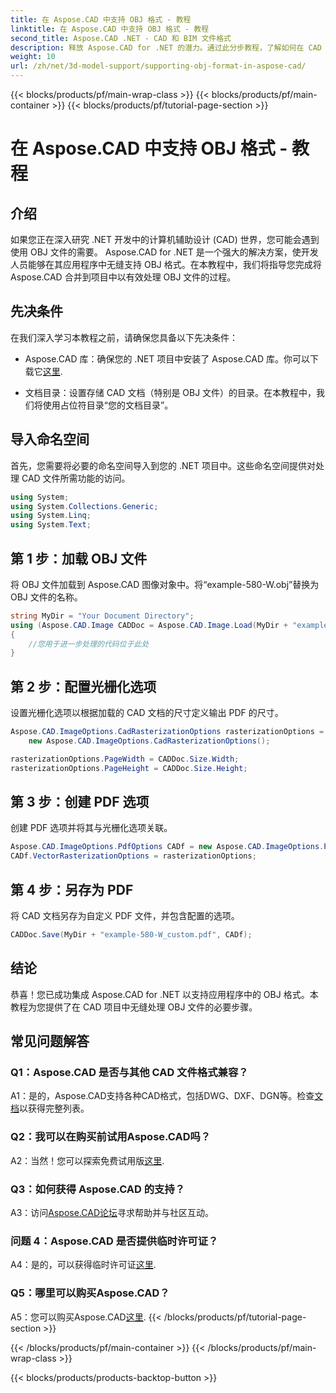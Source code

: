 ```yaml
---
title: 在 Aspose.CAD 中支持 OBJ 格式 - 教程
linktitle: 在 Aspose.CAD 中支持 OBJ 格式 - 教程
second_title: Aspose.CAD .NET - CAD 和 BIM 文件格式
description: 释放 Aspose.CAD for .NET 的潜力。通过此分步教程，了解如何在 CAD 应用程序中无缝支持 OBJ 格式。
weight: 10
url: /zh/net/3d-model-support/supporting-obj-format-in-aspose-cad/
---
```


{{< blocks/products/pf/main-wrap-class >}}
{{< blocks/products/pf/main-container >}}
{{< blocks/products/pf/tutorial-page-section >}}

# 在 Aspose.CAD 中支持 OBJ 格式 - 教程

## 介绍

如果您正在深入研究 .NET 开发中的计算机辅助设计 (CAD) 世界，您可能会遇到使用 OBJ 文件的需要。 Aspose.CAD for .NET 是一个强大的解决方案，使开发人员能够在其应用程序中无缝支持 OBJ 格式。在本教程中，我们将指导您完成将 Aspose.CAD 合并到项目中以有效处理 OBJ 文件的过程。

## 先决条件

在我们深入学习本教程之前，请确保您具备以下先决条件：

-  Aspose.CAD 库：确保您的 .NET 项目中安装了 Aspose.CAD 库。你可以下载它[这里](https://releases.aspose.com/cad/net/).

- 文档目录：设置存储 CAD 文档（特别是 OBJ 文件）的目录。在本教程中，我们将使用占位符目录“您的文档目录”。

## 导入命名空间

首先，您需要将必要的命名空间导入到您的 .NET 项目中。这些命名空间提供对处理 CAD 文件所需功能的访问。

```csharp
using System;
using System.Collections.Generic;
using System.Linq;
using System.Text;
```


## 第 1 步：加载 OBJ 文件

将 OBJ 文件加载到 Aspose.CAD 图像对象中。将“example-580-W.obj”替换为 OBJ 文件的名称。

```csharp
string MyDir = "Your Document Directory";
using (Aspose.CAD.Image CADDoc = Aspose.CAD.Image.Load(MyDir + "example-580-W.obj"))
{
    //您用于进一步处理的代码位于此处
}
```

## 第 2 步：配置光栅化选项

设置光栅化选项以根据加载的 CAD 文档的尺寸定义输出 PDF 的尺寸。

```csharp
Aspose.CAD.ImageOptions.CadRasterizationOptions rasterizationOptions =
    new Aspose.CAD.ImageOptions.CadRasterizationOptions();

rasterizationOptions.PageWidth = CADDoc.Size.Width;
rasterizationOptions.PageHeight = CADDoc.Size.Height;
```

## 第 3 步：创建 PDF 选项

创建 PDF 选项并将其与光栅化选项关联。

```csharp
Aspose.CAD.ImageOptions.PdfOptions CADf = new Aspose.CAD.ImageOptions.PdfOptions();
CADf.VectorRasterizationOptions = rasterizationOptions;
```

## 第 4 步：另存为 PDF

将 CAD 文档另存为自定义 PDF 文件，并包含配置的选项。

```csharp
CADDoc.Save(MyDir + "example-580-W_custom.pdf", CADf);
```

## 结论

恭喜！您已成功集成 Aspose.CAD for .NET 以支持应用程序中的 OBJ 格式。本教程为您提供了在 CAD 项目中无缝处理 OBJ 文件的必要步骤。

## 常见问题解答

### Q1：Aspose.CAD 是否与其他 CAD 文件格式兼容？

 A1：是的，Aspose.CAD支持各种CAD格式，包括DWG、DXF、DGN等。检查[文档](https://reference.aspose.com/cad/net/)以获得完整列表。

### Q2：我可以在购买前试用Aspose.CAD吗？

 A2：当然！您可以探索免费试用版[这里](https://releases.aspose.com/).

### Q3：如何获得 Aspose.CAD 的支持？

 A3：访问[Aspose.CAD论坛](https://forum.aspose.com/c/cad/19)寻求帮助并与社区互动。

### 问题 4：Aspose.CAD 是否提供临时许可证？

 A4：是的，可以获得临时许可证[这里](https://purchase.aspose.com/temporary-license/).

### Q5：哪里可以购买Aspose.CAD？

 A5：您可以购买Aspose.CAD[这里](https://purchase.aspose.com/buy).
{{< /blocks/products/pf/tutorial-page-section >}}

{{< /blocks/products/pf/main-container >}}
{{< /blocks/products/pf/main-wrap-class >}}

{{< blocks/products/products-backtop-button >}}
